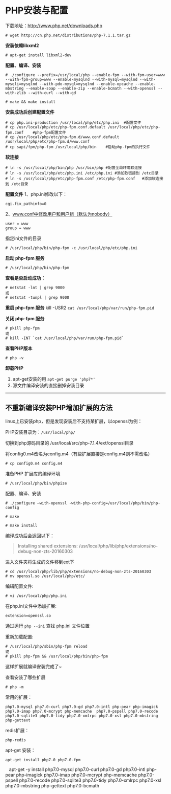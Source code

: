# PHP安装与配置

下载地址：http://www.php.net/downloads.php

    # wget http://cn.php.net/distributions/php-7.1.1.tar.gz

**安装依赖libxml2**

    # apt-get install libxml2-dev

**配置、编译、安装**

    # ./configure --prefix=/usr/local/php --enable-fpm --with-fpm-user=www --with-fpm-group=www --enable-mysqlnd --with-mysql=mysqlnd --with-mysqli=mysqlnd --with-pdo-mysql=mysqlnd --enable-opcache --enable-mbstring --enable-soap --enable-zip --enable-bcmath --with-openssl --with-zlib --with-curl --with-gd
    
    # make && make install 

**安装成功后创建配置文件**

    # cp php.ini-production /usr/local/php/etc/php.ini  #配置文件
    # cp /usr/local/php/etc/php-fpm.conf.default /usr/local/php/etc/php-fpm.conf    #php-fpm配置文件
    # cp /usr/local/php/etc/php-fpm.d/www.conf.default /usr/local/php/etc/php-fpm.d/www.conf
    # cp sapi/fpm/php-fpm /usr/local/php/bin    #启动php-fpm的执行文件

**软连接**

    # ln -s /usr/local/php/bin/php /usr/bin/php #配置全局环境软连接
    # ln -s /usr/local/php/etc/php.ini /etc/php.ini #添加软链接到 /etc目录
    # ln -s /usr/local/php/etc/php-fpm.conf /etc/php-fpm.conf   #添加软连接到 /etc目录

**配置文件**
1、php.ini修改以下：
    
    cgi.fix_pathinfo=0
    
2、www.conf中修改用户和用户组（默认为nobody）
    
    user = www
    group = www

指定ini文件的目录

    # /usr/local/php/bin/php-fpm -c /usr/local/php/etc/php.ini


**启动 php-fpm 服务**

    # /usr/local/php/bin/php-fpm

**查看是否启动成功：**

    # netstat -lnt | grep 9000
    或
    # netstat -tunpl | grep 9000

**重启 php-fpm 服务**
    kill -USR2 `cat /usr/local/php/var/run/php-fpm.pid`

**关闭 php-fpm 服务**

    # pkill php-fpm
    或
    # kill -INT `cat /usr/local/php/var/run/php-fpm.pid`

**查看PHP版本**
    
    # php -v
    
**卸载PHP**
1.	apt-get安装的用 `apt-get purge 'php7*'`
2.	源文件编译安装的直接删掉安装目录


---

## 不重新编译安装PHP增加扩展的方法

linux上已安装php，但是发现安装后不支持某扩展，以openssl为例：

PHP安装目录为：`/usr/local/php/`

切换到php源码目录的 /usr/local/src/php-7.1.4/ext/openssl目录

将config0.m4改名为config.m4（有些扩展直接是config.m4则不需改名）

    # cp config0.m4 config.m4

准备PHP 扩展库的编译环境

    # /usr/local/php/bin/phpize

配置、编译、安装

    # ./configure –with-openssl -with-php-config=/usr/local/php/bin/php-config
    
    # make
    
    # make install

编译成功后会返回以下：

> Installing shared extensions: /usr/local/php/lib/php/extensions/no-debug-non-zts-20160303

进入文件夹将生成的文件移到ext下

    # cd /usr/local/php/lib/php/extensions/no-debug-non-zts-20160303
    # mv openssl.so /usr/local/php/etc/

编辑配置文件:

    # vi /usr/local/php/php.ini

在php.ini文件中添加扩展:

    extension=openssl.so

通过运行 `php --ini` 查找 php.ini 文件位置

重新加载配置:

    # /usr/local/php/sbin/php-fpm reload
    或
    # pkill php-fpm && /usr/local/php/bin/php-fpm

这样扩展就编译安装完成了~

查看安装了哪些扩展
    
    # php -m

常用的扩展：

    php7.0-mysql php7.0-curl php7.0-gd php7.0-intl php-pear php-imagick php7.0-imap php7.0-mcrypt php-memcache  php7.0-pspell php7.0-recode php7.0-sqlite3 php7.0-tidy php7.0-xmlrpc php7.0-xsl php7.0-mbstring php-gettext

redis扩展：
    
    php-redis

apt-get 安装：

    apt-get install php7.0 php7.0-fpm
    apt-get -y install php7.0-mysql php7.0-curl php7.0-gd php7.0-intl php-pear php-imagick php7.0-imap php7.0-mcrypt php-memcache  php7.0-pspell php7.0-recode php7.0-sqlite3 php7.0-tidy php7.0-xmlrpc php7.0-xsl php7.0-mbstring php-gettext php7.0-bcmath

